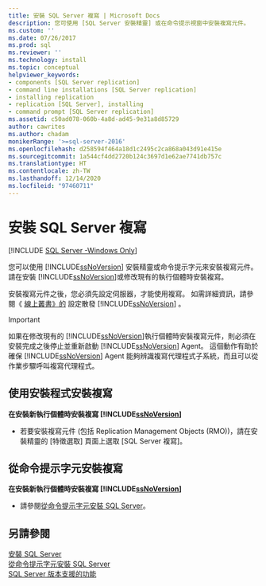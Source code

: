 ```yaml
---
title: 安裝 SQL Server 複寫 | Microsoft Docs
description: 您可使用 [SQL Server 安裝精靈] 或在命令提示視窗中安裝複寫元件。
ms.custom: ''
ms.date: 07/26/2017
ms.prod: sql
ms.reviewer: ''
ms.technology: install
ms.topic: conceptual
helpviewer_keywords:
- components [SQL Server replication]
- command line installations [SQL Server replication]
- installing replication
- replication [SQL Server], installing
- command prompt [SQL Server replication]
ms.assetid: c50ad078-060b-4a8d-ad45-9e31a8d85729
author: cawrites
ms.author: chadam
monikerRange: '>=sql-server-2016'
ms.openlocfilehash: d258594f464a18d1c2495c2ca868a043d91e415e
ms.sourcegitcommit: 1a544cf4dd2720b124c3697d1e62ae7741db757c
ms.translationtype: HT
ms.contentlocale: zh-TW
ms.lasthandoff: 12/14/2020
ms.locfileid: "97460711"
---
```

# <a name="install-sql-server-replication"></a>安裝 SQL Server 複寫

[!INCLUDE [SQL Server -Windows Only](../../includes/applies-to-version/sql-windows-only.md)]

您可以使用 [!INCLUDE[ssNoVersion](../../includes/ssnoversion-md.md)] 安裝精靈或命令提示字元來安裝複寫元件。 請在安裝 [!INCLUDE[ssNoVersion](../../includes/ssnoversion-md.md)]或修改現有的執行個體時安裝複寫。  
  
安裝複寫元件之後，您必須先設定伺服器，才能使用複寫。 如需詳細資訊，請參閱《 [線上叢書》的](../../relational-databases/replication/configure-distribution.md) 設定散發 [!INCLUDE[ssNoVersion](../../includes/ssnoversion-md.md)] 。  
  
>[!IMPORTANT]  
>如果在修改現有的 [!INCLUDE[ssNoVersion](../../includes/ssnoversion-md.md)]執行個體時安裝複寫元件，則必須在安裝完成之後停止並重新啟動 [!INCLUDE[ssNoVersion](../../includes/ssnoversion-md.md)] Agent。 這個動作有助於確保 [!INCLUDE[ssNoVersion](../../includes/ssnoversion-md.md)] Agent 能夠辨識複寫代理程式子系統，而且可以從作業步驟呼叫複寫代理程式。  
  
## <a name="installing-replication-by-using-setup"></a>使用安裝程式安裝複寫  
**在安裝新執行個體時安裝複寫 [!INCLUDE[ssNoVersion](../../includes/ssnoversion-md.md)]**  
  
- 若要安裝複寫元件 (包括 Replication Management Objects (RMO))，請在安裝精靈的 [特徵選取] 頁面上選取 [SQL Server 複寫]。  
  
## <a name="installing-replication-from-the-command-prompt"></a>從命令提示字元安裝複寫  
 **在安裝新執行個體時安裝複寫 [!INCLUDE[ssNoVersion](../../includes/ssnoversion-md.md)]**  
  
- 請參閱[從命令提示字元安裝 SQL Server](./install-sql-server-from-the-command-prompt.md)。  
  
## <a name="see-also"></a>另請參閱  
 [安裝 SQL Server](../../database-engine/install-windows/install-sql-server.md)   
 [從命令提示字元安裝 SQL Server](./install-sql-server-from-the-command-prompt.md)   
 [SQL Server 版本支援的功能](../../sql-server/editions-and-components-of-sql-server-2017.md)  
  
